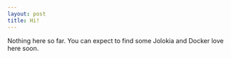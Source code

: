 ```yaml
---
layout: post
title: Hi!
---
```


Nothing here so far. You can expect to find some Jolokia and Docker love here soon.